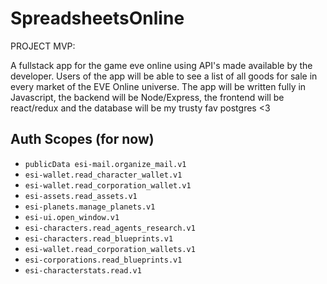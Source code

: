 # SpreadsheetsOnline

PROJECT MVP:

A fullstack app for the game eve online using API's made available by the developer. Users of the app will be able to see a list of all goods for sale in every market of the EVE Online universe. The app will be written fully in Javascript, the backend will be Node/Express, the frontend will be react/redux and the database will be my trusty fav postgres <3

## Auth Scopes (for now)

- ```publicData esi-mail.organize_mail.v1```  
- ```esi-wallet.read_character_wallet.v1```
- ```esi-wallet.read_corporation_wallet.v1```
- ```esi-assets.read_assets.v1``` 
- ```esi-planets.manage_planets.v1```
- ```esi-ui.open_window.v1```
- ```esi-characters.read_agents_research.v1```
- ```esi-characters.read_blueprints.v1```
- ```esi-wallet.read_corporation_wallets.v1```
- ```esi-corporations.read_blueprints.v1```
- ```esi-characterstats.read.v1```